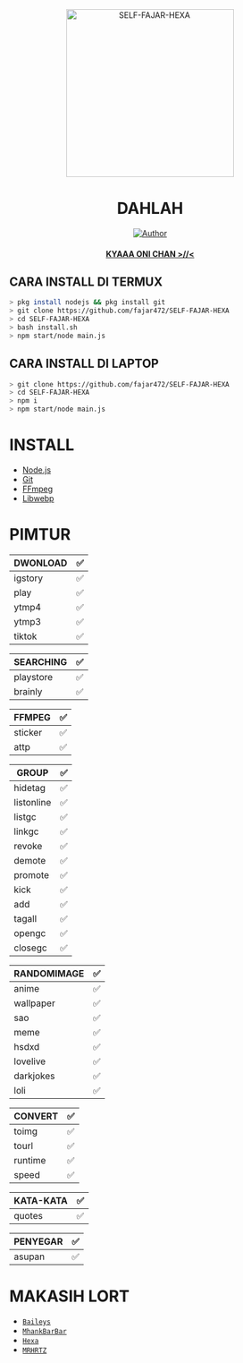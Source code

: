 <div align="center">
<img src="https://i.ibb.co/qCHNd0j/36fa310d84b9844bbea4eaf9d6462eed5d6127c6.jpg" alt="SELF-FAJAR-HEXA" width="300" />

# DAHLAH

>
>
>
</div>
<p align="center">
  <a href="https://github.com/fajar472"><img title="Author" src="https://img.shields.io/badge/Author-fajar472-red.svg?style=for-the-badge&logo=github" /></a>
  <h4 align="center">
  <a href="https://wa.me/6288293524506">KYAAA ONI CHAN >//< </a>
</h4>
</p>

## CARA INSTALL DI TERMUX
```bash
> pkg install nodejs && pkg install git
> git clone https://github.com/fajar472/SELF-FAJAR-HEXA
> cd SELF-FAJAR-HEXA
> bash install.sh
> npm start/node main.js
```
## CARA INSTALL DI LAPTOP
```bash
> git clone https://github.com/fajar472/SELF-FAJAR-HEXA 
> cd SELF-FAJAR-HEXA
> npm i
> npm start/node main.js
```

# INSTALL
* [Node.js](https://nodejs.org/en/)
* [Git](https://git-scm.com/downloads)
* [FFmpeg](https://github.com/BtbN/FFmpeg-Builds/releases/download/autobuild-2020-12-08-13-03/ffmpeg-n4.3.1-26-gca55240b8c-win64-gpl-4.3.zip)
* [Libwebp](https://developers.google.com/speed/webp/download)

# PIMTUR

| DWONLOAD |✅|
| ------------- | ------------- |
|igstory |✅|
|play |✅|
|ytmp4 |✅|
|ytmp3 |✅|
|tiktok |✅|

| SEARCHING |✅|
| ------------- | ------------- |
|playstore |✅|
|brainly |✅|

| FFMPEG |✅|
| ------------- | ------------- |
|sticker |✅|
|attp |✅|

| GROUP |✅|
| ------------- | ------------- |
|hidetag |✅|
|listonline |✅|
|listgc |✅|
|linkgc |✅|
|revoke |✅|
|demote |✅|
|promote |✅|
|kick |✅|
|add |✅|
|tagall |✅|
|opengc |✅|
|closegc |✅|

| RANDOMIMAGE |✅|
| ------------- | ------------- |
|anime |✅|
|wallpaper |✅|
|sao |✅|
|meme |✅|
|hsdxd |✅|
|lovelive |✅|
|darkjokes |✅|
|loli |✅|

| CONVERT |✅|
| ------------- | ------------- |
|toimg |✅|
|tourl |✅|
|runtime |✅|
|speed |✅|

| KATA-KATA |✅|
| ------------- | ------------- |
|quotes |✅|

| PENYEGAR |✅|
| ------------- | ------------- |
|asupan |✅|

  # MAKASIH LORT
* [`Baileys`](https://github.com/adiwajshing/Baileys)
* [`MhankBarBar`](https://github.com/MhankBarBar)
* [`Hexa`](https://github.com/Hexagonz)
* [`MRHRTZ`](https://github.com/MRHRTZ)
  
  
